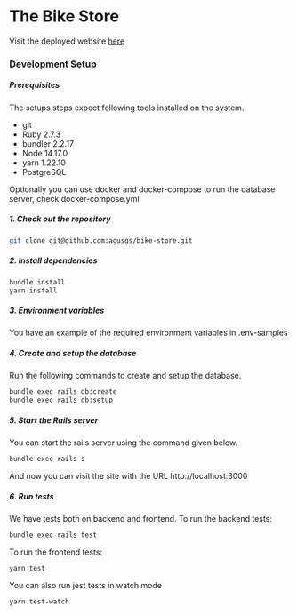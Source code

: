 # The Bike Store
Visit the deployed website [here](https://bike-store-agusgs.herokuapp.com/) 

### Development Setup
##### Prerequisites

The setups steps expect following tools installed on the system.

- git
- Ruby 2.7.3
- bundler 2.2.17
- Node 14.17.0
- yarn 1.22.10
- PostgreSQL

Optionally you can use docker and docker-compose to run the database server, check docker-compose.yml

##### 1. Check out the repository

```bash
git clone git@github.com:agusgs/bike-store.git
```

##### 2. Install dependencies

```bash
bundle install
yarn install
```

##### 3. Environment variables

You have an example of the required environment variables in .env-samples

##### 4. Create and setup the database

Run the following commands to create and setup the database.

```bash
bundle exec rails db:create
bundle exec rails db:setup
```

##### 5. Start the Rails server

You can start the rails server using the command given below.

```bash
bundle exec rails s
```

And now you can visit the site with the URL http://localhost:3000

##### 6. Run tests

We have tests both on backend and frontend.
To run the backend tests:
```bash
bundle exec rails test
```

To run the frontend tests:
```bash
yarn test
```

You can also run jest tests in watch mode 
```bash
yarn test-watch
```

